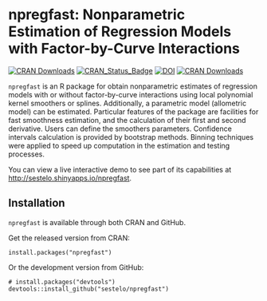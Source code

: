 # npregfast: Nonparametric Estimation of Regression Models with Factor-by-Curve Interactions

[![CRAN Downloads](https://cranlogs.r-pkg.org/badges/grand-total/npregfast)](https://cran.r-project.org/package=npregfast)
[![CRAN_Status_Badge](https://www.r-pkg.org/badges/version/npregfast)](https://cran.r-project.org/package=npregfast)
[![DOI](https://zenodo.org/badge/DOI/10.5281/zenodo.13889485.svg)](https://doi.org/10.5281/zenodo.13889485)
[![CRAN Downloads](https://cranlogs.r-pkg.org/badges/last-month/npregfast?color=ff69b4)](https://cran.r-project.org/package=npregfast)

```npregfast``` is an R package for obtain nonparametric estimates of regression models 
with or without factor-by-curve interactions using local polynomial kernel smoothers or splines. 
Additionally, a parametric model (allometric model) can be estimated.
Particular features of the package are facilities for fast smoothness
estimation, and the calculation of their first and second derivative. Users can 
define the smoothers parameters. Confidence intervals calculation is provided 
by bootstrap methods. Binning techniques were applied to speed up computation 
in the estimation and testing processes.




You can view a live interactive demo to see part of its 
capabilities at http://sestelo.shinyapps.io/npregfast.

## Installation
```npregfast``` is available through both CRAN and GitHub.

Get the released version from CRAN:
```
install.packages("npregfast")
```

Or the development version from GitHub:
```
# install.packages("devtools")
devtools::install_github("sestelo/npregfast")
```
